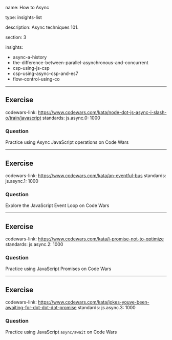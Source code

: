 name: How to Async

type: insights-list

description: Async techniques 101.

section: 3

insights:
  - async-a-history
  - the-difference-between-parallel-asynchronous-and-concurrent
  - csp-using-js-csp
  - csp-using-async-csp-and-es7
  - flow-control-using-co 

---
## Exercise
codewars-link: https://www.codewars.com/kata/node-dot-js-async-i-slash-o/train/javascript
standards:
  js.async.0: 1000
  
### Question
Practice using Async JavaScript operations on Code Wars

---
## Exercise
codewars-link: https://www.codewars.com/kata/an-eventful-bus
standards:
  js.async.1: 1000

### Question
Explore the JavaScript Event Loop on Code Wars

---
## Exercise
codewars-link: https://www.codewars.com/kata/i-promise-not-to-optimize
standards:
  js.async.2: 1000
  
### Question
Practice using JavaScript Promises on Code Wars

---
## Exercise
codewars-link: https://www.codewars.com/kata/jokes-youve-been-awaiting-for-dot-dot-dot-promise
standards:
  js.async.3: 1000
  
### Question
Practice using JavaScript `async/await` on Code Wars
